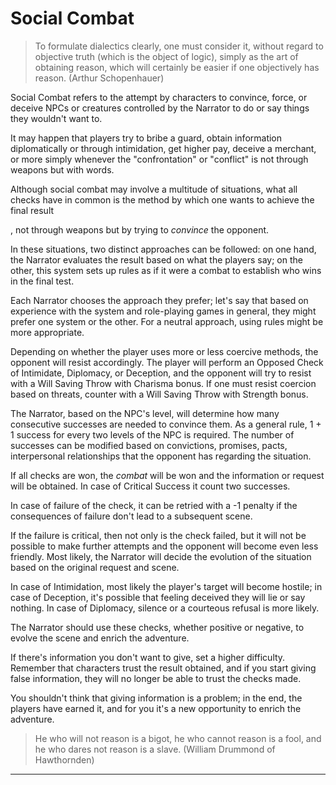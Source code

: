 # Social Combat

> To formulate dialectics clearly, one must consider it, without regard to objective truth (which is the object of logic), simply as the art of obtaining reason, which will certainly be easier if one objectively has reason. (Arthur Schopenhauer)

Social Combat refers to the attempt by characters to convince, force, or deceive NPCs or creatures controlled by the Narrator to do or say things they wouldn't want to.

It may happen that players try to bribe a guard, obtain information diplomatically or through intimidation, get higher pay, deceive a merchant, or more simply whenever the "confrontation" or "conflict" is not through weapons but with words.

Although social combat may involve a multitude of situations, what all checks have in common is the method by which one wants to achieve the final result

, not through weapons but by trying to *convince* the opponent.

In these situations, two distinct approaches can be followed: on one hand, the Narrator evaluates the result based on what the players say; on the other, this system sets up rules as if it were a combat to establish who wins in the final test.

Each Narrator chooses the approach they prefer; let's say that based on experience with the system and role-playing games in general, they might prefer one system or the other. For a neutral approach, using rules might be more appropriate.

Depending on whether the player uses more or less coercive methods, the opponent will resist accordingly.
The player will perform an Opposed Check of Intimidate, Diplomacy, or Deception, and the opponent will try to resist with a Will Saving Throw with Charisma bonus.
If one must resist coercion based on threats, counter with a Will Saving Throw with Strength bonus.

The Narrator, based on the NPC's level, will determine how many consecutive successes are needed to convince them. As a general rule, 1 + 1 success for every two levels of the NPC is required. The number of successes can be modified based on convictions, promises, pacts, interpersonal relationships that the opponent has regarding the situation.

If all checks are won, the *combat* will be won and the information or request will be obtained. In case of Critical Success it count two successes.

In case of failure of the check, it can be retried with a -1 penalty if the consequences of failure don't lead to a subsequent scene.

If the failure is critical, then not only is the check failed, but it will not be possible to make further attempts and the opponent will become even less friendly. Most likely, the Narrator will decide the evolution of the situation based on the original request and scene.

In case of Intimidation, most likely the player's target will become hostile; in case of Deception, it's possible that feeling deceived they will lie or say nothing. In case of Diplomacy, silence or a courteous refusal is more likely.

The Narrator should use these checks, whether positive or negative, to evolve the scene and enrich the adventure.

If there's information you don't want to give, set a higher difficulty.
Remember that characters trust the result obtained, and if you start giving false information, they will no longer be able to trust the checks made.

You shouldn't think that giving information is a problem; in the end, the players have earned it, and for you it's a new opportunity to enrich the adventure.

> He who will not reason is a bigot, he who cannot reason is a fool, and he who dares not reason is a slave. (William Drummond of Hawthornden)

---